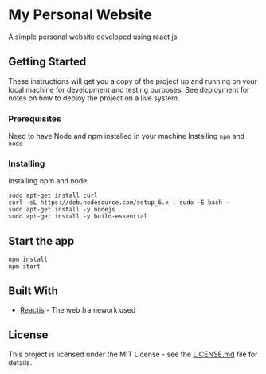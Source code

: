 # My Personal Website

A simple personal website developed using react js

## Getting Started

These instructions will get you a copy of the project up and running on your local machine for development and testing purposes. See deployment for notes on how to deploy the project on a live system.

### Prerequisites

Need to have Node and npm installed in your machine
Installing `npm` and `node`
### Installing

Installing npm and node

```
sudo apt-get install curl
curl -sL https://deb.nodesource.com/setup_6.x | sudo -E bash -
sudo apt-get install -y nodejs
sudo apt-get install -y build-essential
```

## Start the app

```
npm install
npm start
```

## Built With

* [Reactjs](https://reactjs.org/) - The web framework used


## License

This project is licensed under the MIT License - see the [LICENSE.md](LICENSE.md) file for details.
